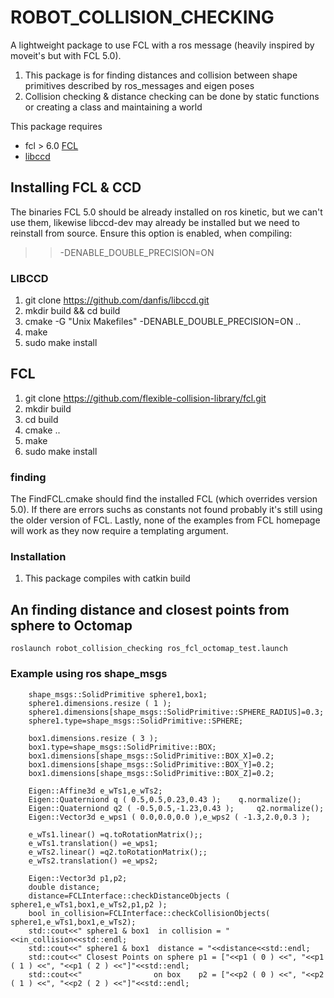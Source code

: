 # ROBOT_COLLISION_CHECKING
A lightweight package to use FCL with a ros message (heavily inspired by moveit's but with FCL 5.0). 
1. This package is for finding distances and collision between shape primitives described by ros_messages and eigen poses
2. Collision checking & distance checking can be done by static functions or creating a class and maintaining a world


This package requires

 * fcl > 6.0 [FCL](http://www.ros.org/wiki/fcl) 
 * [libccd](https://github.com/danfis/libccd) 
 
## Installing FCL & CCD
The binaries FCL 5.0 should be already installed on ros kinetic, but we can't use them, likewise libccd-dev may already be installed but we need to reinstall from source.  Ensure this option is enabled, when compiling: 
>> -DENABLE_DOUBLE_PRECISION=ON

### LIBCCD
1. git clone https://github.com/danfis/libccd.git
2. mkdir build && cd build
3. cmake -G "Unix Makefiles" -DENABLE_DOUBLE_PRECISION=ON ..
4. make
5. sudo make install

## FCL
1. git clone https://github.com/flexible-collision-library/fcl.git
2. mkdir build
3. cd build
4. cmake ..
5. make
6. sudo make install

### finding
The FindFCL.cmake should find the installed FCL (which overrides version 5.0).
If there are errors suchs as constants not found probably it's still using the 
older version of FCL. Lastly, none of the examples from FCL homepage will work as they now require a templating argument. 

### Installation
1. This package compiles with catkin build


## An finding distance and closest points from sphere to Octomap 
```
roslaunch robot_collision_checking ros_fcl_octomap_test.launch
```



### Example using ros shape_msgs
```
    shape_msgs::SolidPrimitive sphere1,box1;
    sphere1.dimensions.resize ( 1 );
    sphere1.dimensions[shape_msgs::SolidPrimitive::SPHERE_RADIUS]=0.3;
    sphere1.type=shape_msgs::SolidPrimitive::SPHERE;

    box1.dimensions.resize ( 3 );
    box1.type=shape_msgs::SolidPrimitive::BOX;
    box1.dimensions[shape_msgs::SolidPrimitive::BOX_X]=0.2;
    box1.dimensions[shape_msgs::SolidPrimitive::BOX_Y]=0.2;
    box1.dimensions[shape_msgs::SolidPrimitive::BOX_Z]=0.2;

    Eigen::Affine3d e_wTs1,e_wTs2;
    Eigen::Quaterniond q ( 0.5,0.5,0.23,0.43 );    q.normalize();
    Eigen::Quaterniond q2 ( -0.5,0.5,-1.23,0.43 );     q2.normalize();
    Eigen::Vector3d e_wps1 ( 0.0,0.0,0.0 ),e_wps2 ( -1.3,2.0,0.3 );

    e_wTs1.linear() =q.toRotationMatrix();;
    e_wTs1.translation() =e_wps1;
    e_wTs2.linear() =q2.toRotationMatrix();;
    e_wTs2.translation() =e_wps2;

    Eigen::Vector3d p1,p2;
    double distance;
    distance=FCLInterface::checkDistanceObjects ( sphere1,e_wTs1,box1,e_wTs2,p1,p2 );
    bool in_collision=FCLInterface::checkCollisionObjects( sphere1,e_wTs1,box1,e_wTs2);
    std::cout<<" sphere1 & box1  in collision = "<<in_collision<<std::endl;
    std::cout<<" sphere1 & box1  distance = "<<distance<<std::endl;
    std::cout<<" Closest Points on sphere p1 = ["<<p1 ( 0 ) <<", "<<p1 ( 1 ) <<", "<<p1 ( 2 ) <<"]"<<std::endl;
    std::cout<<"                on box    p2 = ["<<p2 ( 0 ) <<", "<<p2 ( 1 ) <<", "<<p2 ( 2 ) <<"]"<<std::endl;
```



